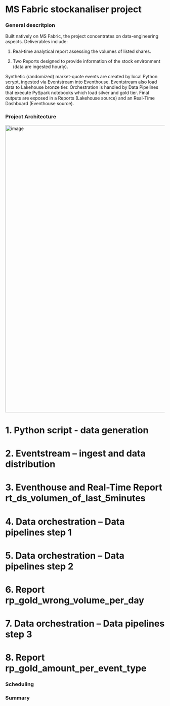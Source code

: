 # MS Fabric stockanaliser project
### General descritpion
Built natively on MS Fabric, the project concentrates on data-engineering aspects. Deliverables include:

  1. Real-time analytical report assessing the volumes of listed shares.
  
  2. Two Reports designed to provide information of the stock environment (data are ingested hourly).

Synthetic (randomized) market-quote events are created by local Python scrypt, ingested via Eventstream into Eventhouse. Eventstream also load data to Lakehouse bronze tier. Orchestration is handled by Data Pipelines that execute PySpark notebooks which load silver and gold tier. Final outputs are exposed in a Reports (Lakehouse source) and an Real-Time Dashboard (Eventhouse source).


### Project Architecture

<img width="1919" height="905" alt="image" src="https://github.com/user-attachments/assets/e3391c5c-ba5c-4261-96a9-0d341c914185" />

  # 1. Python script - data generation
  
  # 2. Eventstream – ingest and data distribution
  # 3. Eventhouse and Real-Time Report rt_ds_volumen_of_last_5minutes
  # 4. Data orchestration – Data pipelines step 1
  # 5. Data orchestration – Data pipelines step 2
  # 6. Report rp_gold_wrong_volume_per_day
  # 7. Data orchestration – Data pipelines step 3
  # 8. Report rp_gold_amount_per_event_type
  
  
  ### Scheduling
  ### Summary
